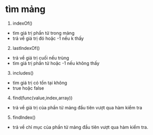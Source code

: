 # tìm mảng
1) indexOf()
- tìm giá trị phần tử trong mảng
- trả về giá trị đó hoặc -1 nếu k thấy 

2) lastIndexOf()
- trả về giá trị cuối nếu trùng 
- tìm giá trị phần tử hoặc -1 nếu không thấy 

3) includes()
- tìm giá trị có tồn tại không 
- true hoặc false

4) find(func(value,index,array))
- trả về giá trị của phần tử mảng đầu tiên vượt qua hàm kiểm tra

5) findIndex() 
- trả về chỉ mục của phần tử mảng đầu tiên vượt qua hàm kiểm tra.